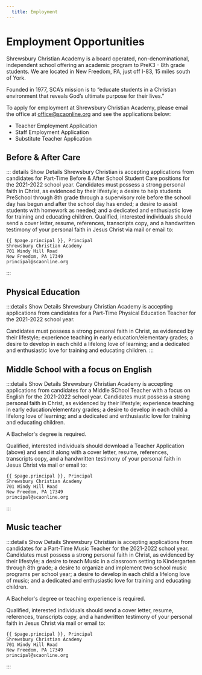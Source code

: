 ```yaml
---
  title: Employment
---
```

# Employment Opportunities

Shrewsbury Christian Academy is a board operated, non-denominational, independent school offering an academic program to PreK3 - 8th grade students. 
We are located in New Freedom, PA, just off I-83, 15 miles south of York. 

Founded in 1977, SCA’s mission is to “educate students in a Christian environment that reveals God’s ultimate purpose for their lives.”

To apply for employment at Shrewsbury Christian Academy, please email the office at <a href="mailto:office@scaonline.org">office@scaonline.org</a> and see the applications below:

* <a :href="$withBase('/assets/files/sca-teacher-employment-application.pdf')" target="_blank">Teacher Employment Application</a>
* <a :href="$withBase('/assets/files/sca-staff-employment-application.pdf')" target="_blank">Staff Employment Application</a>
* <a :href="$withBase('/assets/files/sca-teacher-substitute-application.pdf')" target="_blank">Substitute Teacher Application</a>

## Before & After Care <Badge text="(Part Time)" />

::: details Show Details
Shrewsbury Christian is accepting applications from candidates for Part-Time Before & After School Student Care positions for the 2021-2022 school year. Candidates must possess a strong personal faith in Christ, as evidenced by their lifestyle; a desire to help students PreSchool through 8th grade through a supervisory role before the school day has begun and after the school day has ended; a desire to assist students with homework as needed; and a dedicated and enthusiastic love for training and educating children.
Qualified, interested individuals should send a cover letter, resume, references, transcripts copy, and a handwritten testimony of your personal faith in Jesus Christ via mail or email to:

    {{ $page.principal }}, Principal
    Shrewsbury Christian Academy
    701 Windy Hill Road
    New Freedom, PA 17349
    principal@scaonline.org
:::



## Physical Education <Badge text="(Part Time)" />

:::details Show Details
  Shrewsbury Christian Academy is accepting applications from candidates for a Part-Time Physical Education Teacher for the 2021-2022 school year. 
  
  Candidates must possess a strong personal faith in Christ, as evidenced by their lifestyle; experience teaching in early education/elementary grades; a desire to develop in each child a lifelong love of learning; and a dedicated and enthusiastic love for training and educating children.
:::

## Middle School with a focus on English <Badge text="(Full Time)" />

:::details Show Details
Shrewsbury Christian Academy is accepting applications from candidates for a Middle SChool Teacher with a focus on English for the 2021-2022 school year. Candidates must possess a strong personal faith in Christ, as evidenced by their lifestyle; experience teaching in early education/elementary grades; a desire to develop in each child a lifelong love of learning; and a dedicated and enthusiastic love for training and educating children.

  A Bachelor's degree is required.

  Qualified, interested individuals should download a Teacher Application (above) and send it along with a cover letter, resume, references, transcripts copy, and a handwritten testimony of your personal faith in Jesus Christ via mail or email to:

    {{ $page.principal }}, Principal
    Shrewsbury Christian Academy
    701 Windy Hill Road
    New Freedom, PA 17349
    principal@scaonline.org
:::

## Music teacher <Badge text="(Part Time)" />

:::details Show Details
 Shrewsbury Christian is accepting applications from candidates for a Part-Time Music Teacher for the 2021-2022 school year. Candidates must possess a strong personal faith in Christ, as evidenced by their lifestyle; a desire to teach Music in a classroom setting to Kindergarten through 8th grade; a desire to organize and implement two school music programs per school year; a desire to develop in each child a lifelong love of music; and a dedicated and enthusiastic love for training and educating children.

  A Bachelor's degree or teaching experience is required.

  Qualified, interested individuals should send a cover letter, resume, references, transcripts copy, and a handwritten testimony of your personal faith in Jesus Christ via mail or email to:

    {{ $page.principal }}, Principal
    Shrewsbury Christian Academy
    701 Windy Hill Road
    New Freedom, PA 17349
    principal@scaonline.org
:::